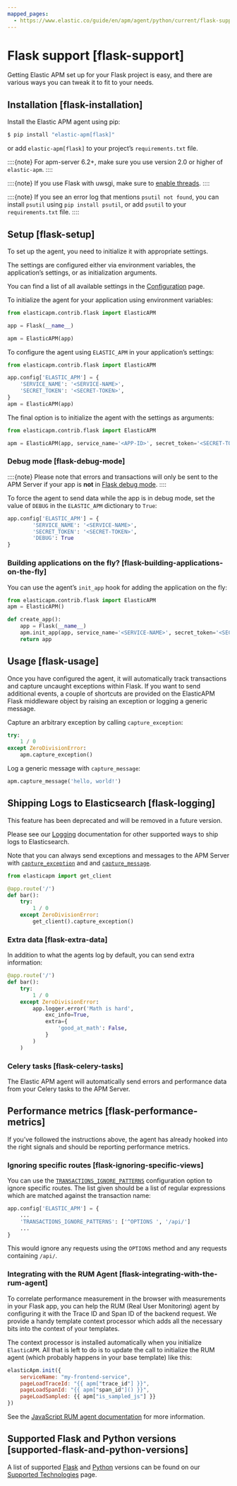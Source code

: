 ```yaml
---
mapped_pages:
  - https://www.elastic.co/guide/en/apm/agent/python/current/flask-support.html
---
```


# Flask support [flask-support]

Getting Elastic APM set up for your Flask project is easy, and there are various ways you can tweak it to fit to your needs.


## Installation [flask-installation]

Install the Elastic APM agent using pip:

```bash
$ pip install "elastic-apm[flask]"
```

or add `elastic-apm[flask]` to your project’s `requirements.txt` file.

::::{note}
For apm-server 6.2+, make sure you use version 2.0 or higher of `elastic-apm`.
::::


::::{note}
If you use Flask with uwsgi, make sure to [enable threads](http://uwsgi-docs.readthedocs.org/en/latest/Options.md#enable-threads).
::::


::::{note}
If you see an error log that mentions `psutil not found`, you can install `psutil` using `pip install psutil`, or add `psutil` to your `requirements.txt` file.
::::



## Setup [flask-setup]

To set up the agent, you need to initialize it with appropriate settings.

The settings are configured either via environment variables, the application’s settings, or as initialization arguments.

You can find a list of all available settings in the [Configuration](/reference/configuration.md) page.

To initialize the agent for your application using environment variables:

```python
from elasticapm.contrib.flask import ElasticAPM

app = Flask(__name__)

apm = ElasticAPM(app)
```

To configure the agent using `ELASTIC_APM` in your application’s settings:

```python
from elasticapm.contrib.flask import ElasticAPM

app.config['ELASTIC_APM'] = {
    'SERVICE_NAME': '<SERVICE-NAME>',
    'SECRET_TOKEN': '<SECRET-TOKEN>',
}
apm = ElasticAPM(app)
```

The final option is to initialize the agent with the settings as arguments:

```python
from elasticapm.contrib.flask import ElasticAPM

apm = ElasticAPM(app, service_name='<APP-ID>', secret_token='<SECRET-TOKEN>')
```


### Debug mode [flask-debug-mode]

::::{note}
Please note that errors and transactions will only be sent to the APM Server if your app is **not** in [Flask debug mode](https://flask.palletsprojects.com/en/3.0.x/quickstart/#debug-mode).
::::


To force the agent to send data while the app is in debug mode, set the value of `DEBUG` in the `ELASTIC_APM` dictionary to `True`:

```python
app.config['ELASTIC_APM'] = {
        'SERVICE_NAME': '<SERVICE-NAME>',
        'SECRET_TOKEN': '<SECRET-TOKEN>',
        'DEBUG': True
}
```


### Building applications on the fly? [flask-building-applications-on-the-fly]

You can use the agent’s `init_app` hook for adding the application on the fly:

```python
from elasticapm.contrib.flask import ElasticAPM
apm = ElasticAPM()

def create_app():
    app = Flask(__name__)
    apm.init_app(app, service_name='<SERVICE-NAME>', secret_token='<SECRET-TOKEN>')
    return app
```


## Usage [flask-usage]

Once you have configured the agent, it will automatically track transactions and capture uncaught exceptions within Flask. If you want to send additional events, a couple of shortcuts are provided on the ElasticAPM Flask middleware object by raising an exception or logging a generic message.

Capture an arbitrary exception by calling `capture_exception`:

```python
try:
    1 / 0
except ZeroDivisionError:
    apm.capture_exception()
```

Log a generic message with `capture_message`:

```python
apm.capture_message('hello, world!')
```


## Shipping Logs to Elasticsearch [flask-logging]

This feature has been deprecated and will be removed in a future version.

Please see our [Logging](/reference/logs.md) documentation for other supported ways to ship logs to Elasticsearch.

Note that you can always send exceptions and messages to the APM Server with [`capture_exception`](/reference/api-reference.md#client-api-capture-exception) and and [`capture_message`](/reference/api-reference.md#client-api-capture-message).

```python
from elasticapm import get_client

@app.route('/')
def bar():
    try:
        1 / 0
    except ZeroDivisionError:
        get_client().capture_exception()
```


### Extra data [flask-extra-data]

In addition to what the agents log by default, you can send extra information:

```python
@app.route('/')
def bar():
    try:
        1 / 0
    except ZeroDivisionError:
        app.logger.error('Math is hard',
            exc_info=True,
            extra={
                'good_at_math': False,
            }
        )
    )
```


### Celery tasks [flask-celery-tasks]

The Elastic APM agent will automatically send errors and performance data from your Celery tasks to the APM Server.


## Performance metrics [flask-performance-metrics]

If you’ve followed the instructions above, the agent has already hooked into the right signals and should be reporting performance metrics.


### Ignoring specific routes [flask-ignoring-specific-views]

You can use the [`TRANSACTIONS_IGNORE_PATTERNS`](/reference/configuration.md#config-transactions-ignore-patterns) configuration option to ignore specific routes. The list given should be a list of regular expressions which are matched against the transaction name:

```python
app.config['ELASTIC_APM'] = {
    ...
    'TRANSACTIONS_IGNORE_PATTERNS': ['^OPTIONS ', '/api/']
    ...
}
```

This would ignore any requests using the `OPTIONS` method and any requests containing `/api/`.


### Integrating with the RUM Agent [flask-integrating-with-the-rum-agent]

To correlate performance measurement in the browser with measurements in your Flask app, you can help the RUM (Real User Monitoring) agent by configuring it with the Trace ID and Span ID of the backend request. We provide a handy template context processor which adds all the necessary bits into the context of your templates.

The context processor is installed automatically when you initialize `ElasticAPM`. All that is left to do is to update the call to initialize the RUM agent (which probably happens in your base template) like this:

```javascript
elasticApm.init({
    serviceName: "my-frontend-service",
    pageLoadTraceId: "{{ apm["trace_id"] }}",
    pageLoadSpanId: "{{ apm["span_id"]() }}",
    pageLoadSampled: {{ apm["is_sampled_js"] }}
})
```

See the [JavaScript RUM agent documentation](apm-agent-rum-js://reference/index.md) for more information.


## Supported Flask and Python versions [supported-flask-and-python-versions]

A list of supported [Flask](/reference/supported-technologies.md#supported-flask) and [Python](/reference/supported-technologies.md#supported-python) versions can be found on our [Supported Technologies](/reference/supported-technologies.md) page.

